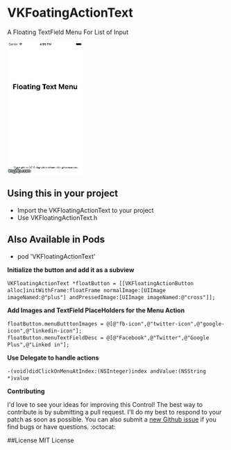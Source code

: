 # VKFoatingActionText
A Floating TextField Menu For List of Input

![alt Could Not Load Image](https://github.com/vaghul/VKFoatingActionText/blob/master/FloatingTextMenu/Media/zcdfo.gif)

## Using this in your project

- Import the VKFloatingActionText to your project
- Use VKFloatingActionText.h 

## Also Available in Pods
- pod 'VKFloatingActionText'

**Initialize the button and add it as a subview**
```
VKFloatingActionText *floatButton = [[VKFloatingActionButton alloc]initWithFrame:floatFrame normalImage:[UIImage imageNamed:@"plus"] andPressedImage:[UIImage imageNamed:@"cross"]];
```

**Add Images and TextField PlaceHolders for the Menu Action**
```
floatButton.menuButttonImages = @[@"fb-icon",@"twitter-icon",@"google-icon",@"linkedin-icon"];
floatButton.menuTextFieldDesc = @[@"Facebook",@"Twitter",@"Google Plus",@"Linked in"];
```
**Use Delegate to handle actions**
```
-(void)didClickOnMenuAtIndex:(NSInteger)index andValue:(NSString *)value
```
**Contributing**

I'd love to see your ideas for improving this Control! The best way to contribute is by submitting a pull request. I'll do my best to respond to your patch as soon as possible. You can also submit a [new Github issue](https://github.com/vaghul/VKFoatingActionText/issues/new) if you find bugs or have questions. :octocat:

##License
MIT License
